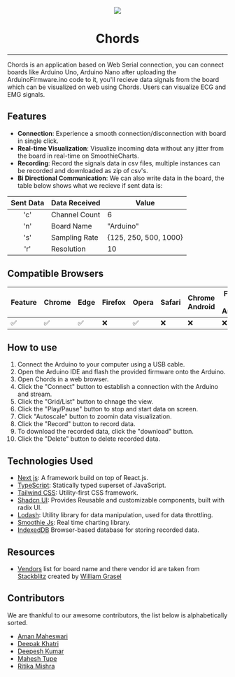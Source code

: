 <p align="center">
  <img src="https://github.com/Ritika8081/BioSignal-Recorder-Web/blob/main/public/steps/Chords.png"><br>
   <h1 align="center">Chords</h1><hr>
</p>

Chords is an application based on Web Serial connection, you can connect boards like Arduino Uno, Arduino Nano after uploading the ArduinoFirmware.ino code to it, you'll recieve data signals from the board which can be visualized on web using Chords. Users can visualize ECG and EMG signals.

## Features

- **Connection**: Experience a smooth connection/disconnection with board in single click.
- **Real-time Visualization**: Visualize incoming data without any jitter from the board in real-time on SmoothieCharts.
- **Recording**: Record the signals data in csv files, multiple instances can be recorded and downloaded as zip of csv's.
- **Bi Directional Communication**: We can also write data in the board, the table below shows what we recieve if sent data is:
<div>

| Sent Data | Data Received | Value                 |
| :-------: | ------------- | --------------------- |
|    'c'    | Channel Count | 6                     |
|    'n'    | Board Name    | "Arduino"             |
|    's'    | Sampling Rate | {125, 250, 500, 1000} |
|    'r'    | Resolution    | 10                    |

</div>

## Compatible Browsers

| Feature | Chrome | Edge | Firefox | Opera | Safari | Chrome Android | Firefox for Android | Safari iOS | Samsung Internet | WebView Android |
| ------- | ------ | ---- | ------- | ----- | ------ | -------------- | ------------------- | ---------- | ---------------- | --------------- |
| ✅      | ✅     | ✅   | ❌      | ✅    | ❌     | ❌             | ❌                  | ❌         | ❌               | ❌              |

## How to use

1.  Connect the Arduino to your computer using a USB cable.
2.  Open the Arduino IDE and flash the provided firmware onto the Arduino.
3.  Open Chords in a web browser.
4.  Click the "Connect" button to establish a connection with the Arduino and stream.
5.  Click the "Grid/List" button to chnage the view.
6.  Click the "Play/Pause" button to stop and start data on screen.
7.  Click "Autoscale" button to zoomin data visualization.
8.  Click the "Record" button to record data.
9.  To download the recorded data, click the "download" button.
10. Click the "Delete" button to delete recorded data.

## Technologies Used

- [Next js](https://nextjs.org/): A framework build on top of React.js.
- [TypeScript](https://www.typescriptlang.org/): Statically typed superset of JavaScript.
- [Tailwind CSS](https://tailwindcss.com/): Utility-first CSS framework.
- [Shadcn UI](https://tailwindcss.com/): Provides Reusable and customizable components, built with radix UI.
- [Lodash](https://lodash.com/): Utility library for data manipulation, used for data throttling.
- [Smoothie Js](http://smoothiecharts.org/): Real time charting library.
- [IndexedDB](https://developer.mozilla.org/en-US/docs/Web/API/IndexedDB_API) Browser-based database for storing recorded data.

## Resources

- [Vendors](https://github.com/akadeepesh/biosignal-recorder-web-private/blob/master/src/components/vendors.ts) list for board name and there vendor id are taken from [Stackblitz](https://stackblitz.com/edit/typescript-web-serial?file=vendors.ts) created by [William Grasel](https://github.com/willgm)

## Contributors

We are thankful to our awesome contributors, the list below is alphabetically sorted.

- [Aman Maheswari](https://github.com/Amanmahe)
- [Deepak Khatri](https://github.com/lorforlinux)
- [Deepesh Kumar](https://github.com/akadeepesh)
- [Mahesh Tupe](https://github.com/Asc91)
- [Ritika Mishra](https://github.com/ritika8081)
